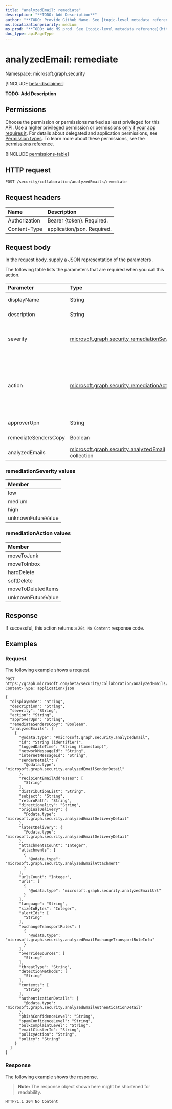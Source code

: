 ```yaml
---
title: "analyzedEmail: remediate"
description: "**TODO: Add Description**"
author: "**TODO: Provide Github Name. See [topic-level metadata reference](https://aka.ms/msgo?pagePath=Document-APIs/Guidelines/Metadata)**"
ms.localizationpriority: medium
ms.prod: "**TODO: Add MS prod. See [topic-level metadata reference](https://aka.ms/msgo?pagePath=Document-APIs/Guidelines/Metadata)**"
doc_type: apiPageType
---
```


# analyzedEmail: remediate

Namespace: microsoft.graph.security

[!INCLUDE [beta-disclaimer](../../includes/beta-disclaimer.md)]

**TODO: Add Description**

## Permissions

Choose the permission or permissions marked as least privileged for this API. Use a higher privileged permission or permissions [only if your app requires it](/graph/permissions-overview#best-practices-for-using-microsoft-graph-permissions). For details about delegated and application permissions, see [Permission types](/graph/permissions-overview#permission-types). To learn more about these permissions, see the [permissions reference](/graph/permissions-reference).

<!-- {
  "blockType": "permissions",
  "name": "security-analyzedemail-remediate-permissions"
}
-->
[!INCLUDE [permissions-table](../includes/permissions/security-analyzedemail-remediate-permissions.md)]

## HTTP request

<!-- {
  "blockType": "ignored"
}
-->
``` http
POST /security/collaboration/analyzedEmails/remediate
```

## Request headers

|Name|Description|
|:---|:---|
|Authorization|Bearer {token}. Required.|
|Content-Type|application/json. Required.|

## Request body

In the request body, supply a JSON representation of the parameters.

The following table lists the parameters that are required when you call this action.

|Parameter|Type|Description|
|:---|:---|:---|
|displayName|String|**TODO: Add Description**|
|description|String|**TODO: Add Description**|
|severity|[microsoft.graph.security.remediationSeverity](#remediationseverity-values)|**TODO: Add Description**.The possible values are: `low`, `medium`, `high`, `unknownFutureValue`.|
|action|[microsoft.graph.security.remediationAction](#remediationaction-values)|**TODO: Add Description**.The possible values are: `moveToJunk`, `moveToInbox`, `hardDelete`, `softDelete`, `moveToDeletedItems`, `unknownFutureValue`.|
|approverUpn|String|**TODO: Add Description**|
|remediateSendersCopy|Boolean|**TODO: Add Description**|
|analyzedEmails|[microsoft.graph.security.analyzedEmail](../resources/security-analyzedemail.md) collection|**TODO: Add Description**|

### remediationSeverity values

|Member|
|:---|
|low|
|medium|
|high|
|unknownFutureValue|

### remediationAction values

|Member|
|:---|
|moveToJunk|
|moveToInbox|
|hardDelete|
|softDelete|
|moveToDeletedItems|
|unknownFutureValue|

## Response

If successful, this action returns a `204 No Content` response code.

## Examples

### Request

The following example shows a request.
<!-- {
  "blockType": "request",
  "name": "analyzedemailthis.remediate"
}
-->
``` http
POST https://graph.microsoft.com/beta/security/collaboration/analyzedEmails/remediate
Content-Type: application/json

{
  "displayName": "String",
  "description": "String",
  "severity": "String",
  "action": "String",
  "approverUpn": "String",
  "remediateSendersCopy": "Boolean",
  "analyzedEmails": [
    {
      "@odata.type": "#microsoft.graph.security.analyzedEmail",
      "id": "String (identifier)",
      "loggedDateTime": "String (timestamp)",
      "networkMessageId": "String",
      "internetMessageId": "String",
      "senderDetail": {
        "@odata.type": "microsoft.graph.security.analyzedEmailSenderDetail"
      },
      "recipientEmailAddresses": [
        "String"
      ],
      "distributionList": "String",
      "subject": "String",
      "returnPath": "String",
      "directionality": "String",
      "originalDelivery": {
        "@odata.type": "microsoft.graph.security.analyzedEmailDeliveryDetail"
      },
      "latestDelivery": {
        "@odata.type": "microsoft.graph.security.analyzedEmailDeliveryDetail"
      },
      "attachmentsCount": "Integer",
      "attachments": [
        {
          "@odata.type": "microsoft.graph.security.analyzedEmailAttachment"
        }
      ],
      "urlsCount": "Integer",
      "urls": [
        {
          "@odata.type": "microsoft.graph.security.analyzedEmailUrl"
        }
      ],
      "language": "String",
      "sizeInBytes": "Integer",
      "alertIds": [
        "String"
      ],
      "exchangeTransportRules": [
        {
          "@odata.type": "microsoft.graph.security.analyzedEmailExchangeTransportRuleInfo"
        }
      ],
      "overrideSources": [
        "String"
      ],
      "threatType": "String",
      "detectionMethods": [
        "String"
      ],
      "contexts": [
        "String"
      ],
      "authenticationDetails": {
        "@odata.type": "microsoft.graph.security.analyzedEmailAuthenticationDetail"
      },
      "phishConfidenceLevel": "String",
      "spamConfidenceLevel": "String",
      "bulkComplaintLevel": "String",
      "emailClusterId": "String",
      "policyAction": "String",
      "policy": "String"
    }
  ]
}
```


### Response

The following example shows the response.
>**Note:** The response object shown here might be shortened for readability.
<!-- {
  "blockType": "response",
  "truncated": true
}
-->
``` http
HTTP/1.1 204 No Content
```

